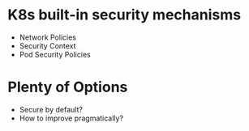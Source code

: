 # K8s built-in security mechanisms

* Network Policies
* Security Context
* Pod Security Policies



# Plenty of Options

* Secure by default?
* How to improve pragmatically?
